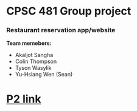 # CPSC 481 Group project 
### Restaurant reservation app/website

**Team memebers:**
* Akaljot Sangha
* Colin Thompson
* Tyson Wasylik
* Yu-Hsiang Wen (Sean)

# [P2 link](https://seavanas.github.io/CPSC481/p2.pdf)
